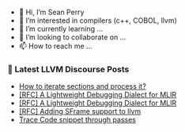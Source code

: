 - 👋 Hi, I’m Sean Perry
- 👀 I’m interested in compilers (c++, COBOL, llvm)
- 🌱 I’m currently learning ...
- 💞️ I’m looking to collaborate on ...
- 📫 How to reach me ...

<!---
s66perry/s66perry is a ✨ special ✨ repository because its `README.md` (this file) appears on your GitHub profile.
You can click the Preview link to take a look at your changes.
--->
### 📕 Latest LLVM Discourse Posts

<!-- DISCOURSE-LLVM:START -->
- [How to iterate sections and process it?](https://discourse.llvm.org/t/how-to-iterate-sections-and-process-it/88723#post_3)
- [[RFC] A Lightweight Debugging Dialect for MLIR](https://discourse.llvm.org/t/rfc-a-lightweight-debugging-dialect-for-mlir/88747#post_2)
- [[RFC] A Lightweight Debugging Dialect for MLIR](https://discourse.llvm.org/t/rfc-a-lightweight-debugging-dialect-for-mlir/88747#post_1)
- [[RFC] Adding SFrame support to llvm](https://discourse.llvm.org/t/rfc-adding-sframe-support-to-llvm/86900?page=3#post_43)
- [Trace Code snippet through passes](https://discourse.llvm.org/t/trace-code-snippet-through-passes/88731#post_4)
<!-- DISCOURSE-LLVM:END -->
